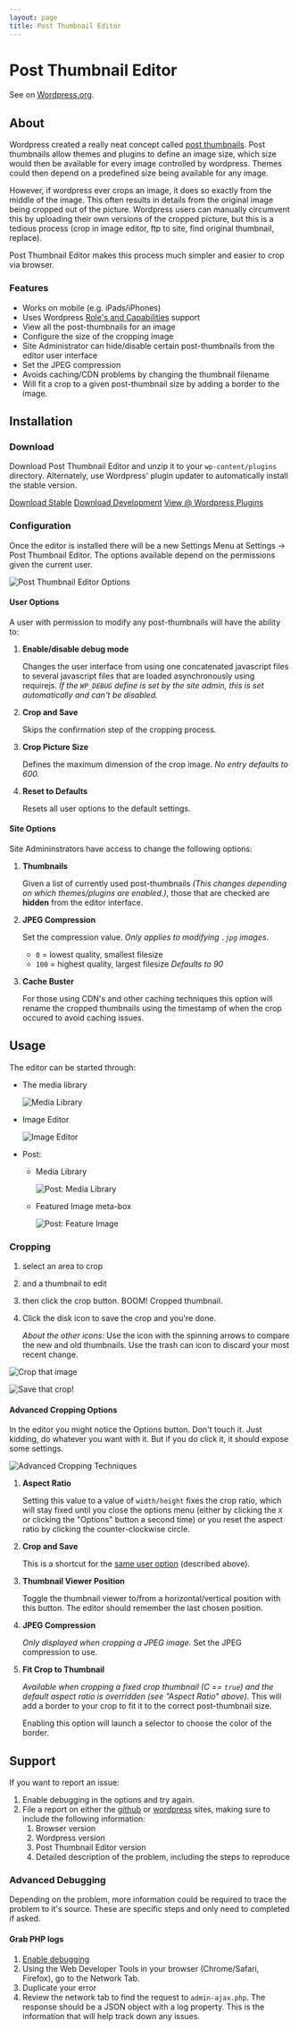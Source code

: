 ```yaml
---
layout: page
title: Post Thumbnail Editor
---
```


# Post Thumbnail Editor

See on [Wordpress.org][wordpress].

[wordpress]: http://wordpress.org/plugins/post-thumbnail-editor/ "Wordpress Plugin Site"

## About

Wordpress created a really neat concept called [post thumbnails][wp_post_thumbs].  Post thumbnails allow themes and plugins to define an image size, which size would then be available for every image controlled by wordpress. Themes could then depend on a predefined size being available for any image.

However, if wordpress ever crops an image, it does so exactly from the middle of the image. This often results in details from the original image being cropped out of the picture. Wordpress users can manually circumvent this by uploading their own versions of the cropped picture, but this is a tedious process (crop in image editor, ftp to site, find original thumbnail, replace).

Post Thumbnail Editor makes this process much simpler and easier to crop via browser.

[wp_post_thumbs]: http://codex.wordpress.org/Post_Thumbnails

### Features

* Works on mobile (e.g. iPads/iPhones)
* Uses Wordpress [Role's and Capabilities][rc] support
* View all the post-thumbnails for an image
* Configure the size of the cropping image
* Site Administrator can hide/disable certain post-thumbnails from the editor user interface
* Set the JPEG compression
* Avoids caching/CDN problems by changing the thumbnail filename
* Will fit a crop to a given post-thumbnail size by adding a border to the image.

[rc]: http://codex.wordpress.org/Roles_and_Capabilities

## Installation

### Download

Download Post Thumbnail Editor and unzip it to your `wp-content/plugins` directory.  Alternately, use Wordpress' plugin updater to automatically install the stable version.

<a class="btn btn-large btn-success" href="http://downloads.wordpress.org/plugin/post-thumbnail-editor.zip">Download Stable</a> <a class="btn btn-large btn-warning" href="https://github.com/sewpafly/post-thumbnail-editor/archive/master.zip">Download Development</a> <a class="btn btn-large btn-primary" href="http://wordpress.org/plugins/post-thumbnail-editor/">View @ Wordpress Plugins</a>

### Configuration

Once the editor is installed there will be a new Settings Menu at Settings &rarr; Post Thumbnail Editor. The options available depend on the permissions given the current user.

![Post Thumbnail Editor Options](options.jpg)

#### User Options

A user with permission to modify any post-thumbnails will have the ability to:

1. **Enable/disable debug mode**

   Changes the user interface from using one concatenated javascript files to several javascript files that are loaded asynchronously using requirejs. _If the `WP_DEBUG` define is set by the site admin, this is set automatically and can't be disabled._

2. **Crop and Save**

   Skips the confirmation step of the cropping process.

3. **Crop Picture Size**

   Defines the maximum dimension of the crop image. _No entry defaults to 600._

4. **Reset to Defaults**

   Resets all user options to the default settings.

#### Site Options

Site Admininstrators have access to change the following options:

1. **Thumbnails**

   Given a list of currently used post-thumbnails *(This changes depending on which themes/plugins are enabled.)*, those that are checked are **hidden** from the editor interface.

2. **JPEG Compression**

   Set the compression value. *Only applies to modifying `.jpg` images*.
   * `0` = lowest quality, smallest filesize
   * `100` = highest quality, largest filesize
   *Defaults to 90*

3. **Cache Buster**

   For those using CDN's and other caching techniques this option will rename the cropped thumbnails using the timestamp of when the crop occured to avoid caching issues.

## Usage

The editor can be started through:

* The media library

  ![Media Library](launch-library.jpg)

* Image Editor

  ![Image Editor](launch-editor.jpg)

* Post:

    * Media Library  

      ![Post: Media Library](launch-post-library.jpg)  

    * Featured Image meta-box  

      ![Post: Feature Image](launch-post-featured.jpg)  

### Cropping

1. select an area to crop
2. and a thumbnail to edit
3. then click the crop button. BOOM! Cropped thumbnail. 
4. Click the disk icon to save the crop and you're done.

   *About the other icons:* Use the icon with the spinning arrows to compare the new and old thumbnails.  Use the trash can icon to discard your most recent change.

![Crop that image](crop-numbered.jpg)

![Save that crop!](crop-save.jpg)

#### Advanced Cropping Options

In the editor you might notice the Options button. Don't touch it. Just kidding, do whatever you want with it. But if you do click it, it should expose some settings.

![Advanced Cropping Techniques](crop-options.jpg)

1. **Aspect Ratio**

   Setting this value to a value of `width/height` fixes the crop ratio, which will stay fixed until you close the options menu (either by clicking the `X` or clicking the "Options" button a second time) or you reset the aspect ratio by clicking the counter-clockwise circle.

2. **Crop and Save**

   This is a shortcut for the [same user option](#user-options) (described above).

3. **Thumbnail Viewer Position**

   Toggle the thumbnail viewer to/from a horizontal/vertical position with this button. The editor should remember the last chosen position.

4. **JPEG Compression**
   
   *Only displayed when cropping a JPEG image.* Set the JPEG compression to use.

5. **Fit Crop to Thumbnail**

   *Available when cropping a fixed crop thumbnail (C == `true`) and the default aspect ratio is overridden (see "Aspect Ratio" above)*. This will add a border to your crop to fit it to the correct post-thumbnail size.

   Enabling this option will launch a selector to choose the color of the border.


## Support

If you want to report an issue:

1. Enable debugging in the options and try again.
2. File a report on either the [github][gs] or [wordpress][ws] sites, making sure to include the following information:
   1. Browser version
   2. Wordpress version
   3. Post Thumbnail Editor version
   4. Detailed description of the problem, including the steps to reproduce

### Advanced Debugging

Depending on the problem, more information could be required to trace the problem to it's source. These are specific steps and only need to completed if asked.

#### Grab PHP logs

1. [Enable debugging](#user-options)
2. Using the Web Developer Tools in your browser (Chrome/Safari, Firefox), go to the Network Tab.
3. Duplicate your error
4. Review the network tab to find the request to `admin-ajax.php`.  The response should be a JSON object with a log property. This is the information that will help track down any issues.

[gs]: http://github.com/sewpafly/post-thumbnail-editor/issues/
[ws]: http://wordpress.org/support/plugin/post-thumbnail-editor
